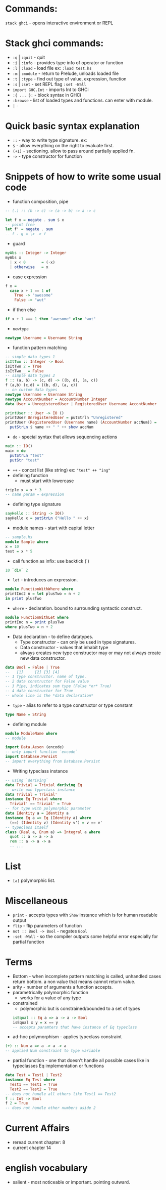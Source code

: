 # Commands:
`stack ghci` - opens interactive environment or REPL
# Stack ghci commands: 
* `:q` | `:quit`    - quit
* `:i` | `:info`    - provides type info of operator or function
* `:l` | `:load`    - load file ex: `:load test.hs`
* `:m` | `:module`  - return to Prelude, unloads loaded file
* `:t` | `:type`    - find out type of value, expression, function
* `:s` | `:set`     - set REPL flag `:set -Wall`
* `import GHC.Int`  - imports Int to GHCi
* `:{ ... }:`       - block syntax in GHCi
* `:browse`         - list of loaded types and functions. can enter with module.
* `` | `` - 

# Quick basic syntax explanation
* `::`    - way to write type signature. ex:
* `$`     - allow everything on the right to evaluate first.
* `(+1)`  - sectioning. allow to pass around partially applied fn.
* `->`    - type constructor for function

# Snippets of how to write some usual code
* function composition, pipe
```haskell
-- (.) :: (b -> c) -> (a -> b) -> a -> c

let f x = negate . sum $ x
-- point free
let f' = negate . sum
-- f . g = \x -> f
```
* guard
```haskell
myAbs :: Integer -> Integer
myAbs x
  | x < 0       = (-x)
  | otherwise   = x
```
* case expression
```haskell
f x =
  case x + 1 == 1 of
    True -> "awesome"
    False -> "wut"
```
* if then else
```haskell
if x + 1 === 1 then "awesome" else "wut"
```
* `newtype`
```haskell
newtype Username = Username String
```
* function pattern matching
```haskell
-- simple data types 1
isItTwo :: Integer -> Bool
isItTwo 2 = True
isItTwo _ = False
-- simple data types 2
f :: (a, b) -> (c, d) -> ((b, d), (a, c))
f (a,b) (c,d) = ((b, d), (a, c))
-- on custom data types
newtype Username = Username String
newtype AccountNumber = AccountNumber Integer
data User = UnregisteredUser | RegisteredUser Username AccontNumber

printUser :: User -> IO ()
printUser UnregisteredUser = putStrln "Unregistered"
printUser (RegisteredUser (Username name) (AccountNumber accNum)) =
  putStrLn $ name ++ " " ++ show accNum
```
* `do`    - special syntax that allows sequencing actions
```haskell
main :: IO()
main = do
  putStrLn "test"
  putStr "test"
```
* `++`    - concat list (like string) ex: `"test" ++ "ing"`
* defining function
   - must start with lowercase
```haskell
triple x = x * 3
-- name param = expression
```
* defining type signature
```haskell
sayHello :: String -> IO()
sayHello x = putStrLn ("Hello " ++ x)
```
* module names - start with capital letter
```haskell
-- sample.hs
module Sample where
x = 10
test = x * 5
```
* call function as infix: use backtick (`)
```haskell
10 `div` 2
```
* `let`   - introduces an expression.
```haskell
module FunctionWithWhere where
printInc2 n = let plusTwo = n + 2
in print plusTwo
```
* `where` - declaration. bound to surrounding syntactic construct.
```haskell
module FunctionWithLet where
printInc n = print plusTwo
where plusTwo = n + 2
```
* Data declaration - to define datatypes.
  * Type constructor - can only be used in type signatures.
  * Data constructor - values that inhabit type
  * always creates new type constructor may or may not always create new data constructor.
```haskell
data Bool = False | True
--   [1]     [2] [3] [4]
-- 1 Type constructor. name of type.
-- 2 data constructor for False value
-- 3 Pipe, indicates sum type (False *or* True)
-- 4 data constructor for True
-- whole line is the *data declaration*
```
* `type` - alias to refer to a type constructor or type constant
```haskell
type Name = String
```
* defining module
```haskell
module ModuleName where
-- module

import Data.Aeson (encode)
-- only import function `encode` 
import Database.Persist
-- import everything from Database.Persist
```
* Writing typeclass instance
```haskell
-- using `deriving`
data Trivial = Trivial deriving Eq
-- write own typeclass instance
data Trivial = Trivial'
instance Eq Trivial where
  Trivial' == Trivial' = True
-- for type with polymorphic parameter
data Identity a = Identity a
instance Eq a => Eq (Identity a) where
  (==) (Identity v) (Identity v') = v == v'
-- typeclass itself
class (Real a, Enum a) => Integral a where
  quot :: a -> a -> a
  rem :: a -> a -> a
  -- ...
```


# List
* `[a]` polymorphic list.

# Miscellaneous
* `print` - accepts types with `Show` instance which is for human readable output
* `flip` - flip parameters of function
* `not :: Bool -> Bool` - negates `Bool`
* `:set -Wall` - so the compiler outputs some helpful error especially for partial function

# Terms
* Bottom - when incomplete pattern matching is called, unhandled cases return bottom. a non value that means cannot return value.
* arity - number of arguments a function accepts.
* parametrically polymorphic function
  * works for a value of any type
* constrained
  * polymorphic but is constrained/bounded to a set of types
  ```haskell
  isEqual :: Eq a => a -> a -> Bool
  isEqual x y = x == y
  -- accepts paramters that have instance of Eq typeclass
  ```
* ad-hoc polymorphism - applies typeclass constraint
```haskell
(+) :: Num a => a -> a -> a
-- applied Num constraint to type variable
```
* partial function - one that doesn't handle all possible cases like in typeclasses Eq implementation or functions
```haskell
data Test = Test1 | Test2
instance Eq Test where
  Test1 == Test1 = True
  Test2 == Test2 = True
-- does not handle all others like Test1 == Test2
f :: Int -> Bool
f 2 = True
-- does not handle other numbers aside 2
```

# Current Affairs
* reread current chapter: 8
* current chapter 14

# english vocabulary
* salient - most noticeable or important. pointing outward.
